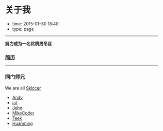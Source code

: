 # 关于我

- time: 2015-01-30 18:40
- type: page

---

**努力成为一名优质男吊丝**

### [简历](http://)

---

### 同门师兄

We are all [Sklccer](http://sklcc.github.io)

- [Andy](http://andycoder.me/)
- [iat](http://iat.net.cn)
- [John](http://www.johnhoo.net/)
- [MikeCoder](http://mikecoder.net/)
- [Teek](http://teek-cn.github.io/)
- [Huanming](http://wanghuanming.com/)
